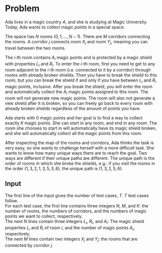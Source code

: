 # Problem

Ada lives in a magic country $A$, and she is studying at Magic University. Today, Ada wants to collect magic points in a special space.

The space has $N$ rooms ($0,1,…,N−1)$. There are $M$ corridors connecting the rooms. A corridor $j$ connects room $X_j$ and room $Y_j$, meaning you can travel between the two rooms.

The $i$-th room contains $A_i$ magic points and is protected by a magic shield with properties $L_i$ and $R_i$. To enter the $i$-th room, first you need to get to any room adjacent to the $i$-th room (i.e. connected to it by a corridor) through rooms with already broken shields. Then you have to break the shield to this room, but you can break the shield if and only if you have between $L_i$ and $R_i$ magic points, inclusive. After you break the shield, you will enter the room and automatically collect the $A_i$ magic points assigned to this room. The room will not generate new magic points. The room will also not generate a new shield after it is broken, so you can freely go back to every room with already broken shields regardless of the amount of points you have.

Ada starts with $0$ magic points and her goal is to find a way to collect exactly $K$ magic points. She can start in any room, and end in any room. The room she chooses to start in will automatically have its magic shield broken, and she will automatically collect all the magic points from this room.

After inspecting the map of the rooms and corridors, Ada thinks the task is very easy, so she wants to challenge herself with a more difficult task. She wants to know how many unique ways there are to reach the goal. Two ways are different if their unique paths are different. The unique path is the order of rooms in which she broke the shields, e.g.: if you visit the rooms in the order $(1,3,2,1,3,5,3,6)$, the unique path is $(1,3,2,5,6)$.

## Input

The first line of the input gives the number of test cases, $T$. $T$ test cases follow.  
For each test case, the first line contains three integers $N$, $M$, and $K$: the number of rooms, the numbers of corridors, and the numbers of magic points we want to collect, respectively.  
The next $N$ lines contain three integers $L_i$, $R_i$, and $A_i$: The magic shield properties $L_i$ and $R_i$ of room $i$, and the number of magic points $A_i$, respectively.  
The next $M$ lines contain two integers $X_j$ and $Y_j$: the rooms that are connected by corridor $j$.
